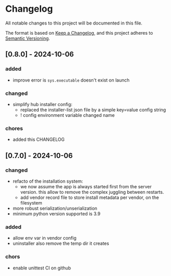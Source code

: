 # Changelog

All notable changes to this project will be documented in this file.

The format is based on [Keep a Changelog](https://keepachangelog.com/en/1.0.0/),
and this project adheres to [Semantic Versioning](https://semver.org/spec/v2.0.0.html).

## [0.8.0] - 2024-10-06

### added

- improve error is `sys.executable` doesn't exist on launch

### changed

- simplify hub installer config:
  - replaced the installer-list json file by a simple key=value config string
  - ! config environment variable changed name

### chores

- added this CHANGELOG

## [0.7.0] - 2024-10-06

### changed

- refacto of the installation system:
  - we now assume the app is always started first from the server version. this allow to remove the complex juggling between restarts.
  - add vendor record file to store install metadata per vendor, on the filesystem
- more robust serialization/unserialization
- minimum python version supported is 3.9

### added

- allow env var in vendor config
- uninstaller also remove the temp dir it creates

### chors

- enable unittest CI on github